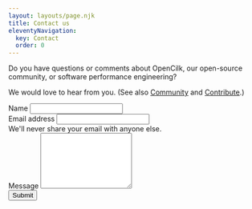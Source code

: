 ```yaml
---
layout: layouts/page.njk
title: Contact us
eleventyNavigation:
  key: Contact
  order: 0
---
```


Do you have questions or comments about OpenCilk, our open-source community, or software performance engineering?

We would love to hear from you. (See also [Community](/community/) and [Contribute](/contribute/).)

<div class="content ms-4">
    <form action="POST" data-netlify="true" style="max-width: 40em;">
        <div class="form-group">
            <div class="mb-3">
                <label for="name" class="form-label">Name</label>
                <input type="text" class="form-control" id="name" aria-describedby="nameHelp">
            </div>
        </div>
        <div class="form-group">
            <div class="mb-3">
                <label for="email" class="form-label">Email address</label>
                <input type="email" class="form-control" id="email" aria-describedby="emailHelp">
                <div id="emailHelp" class="form-text">We'll never share your email with anyone else.</div>
            </div>
        </div>
        <div class="form-group">
            <div class="mb-3">
                <label for="message" class="form-label">Message</label>
                <textarea class="form-control" name="message" id="message" rows="7"></textarea>
            </div>
        </div>
        <div class="field">
                <div data-netlify-recaptcha="true"></div>
        </div>
        <button type="submit" class="btn btn-primary">Submit</button>
    </form>
</div>